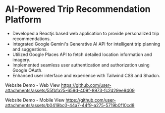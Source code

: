 
# AI-Powered Trip Recommendation Platform

- Developed a Reactjs based web application to provide personalized trip recommendations.
- Integrated Google Gemini's Generative AI API for intelligent trip planning and suggestions.
- Utilized Google Places API to fetch detailed location information and imagery.
- Implemented seamless user authentication and authorization using Google OAuth.
- Enhanced user interface and experience with Tailwind CSS and Shadcn.


Website Demo - Web View
https://github.com/user-attachments/assets/55fbfa25-659d-409f-8973-fc2d29ee9409


Website Demo - Mobile View
https://github.com/user-attachments/assets/b0419bc0-44a7-44f9-a275-5719b0f10cd8

